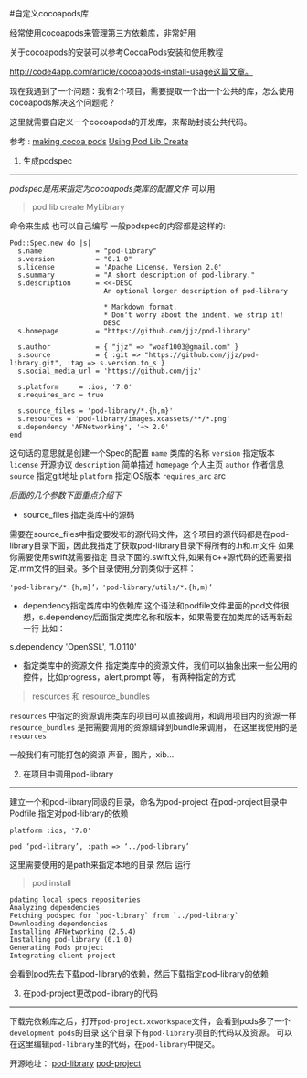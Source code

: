 #自定义cocoapods库

经常使用cocoapods来管理第三方依赖库，非常好用

关于cocoapods的安装可以参考CocoaPods安装和使用教程

http://code4app.com/article/cocoapods-install-usage这篇文章。

现在我遇到了一个问题：我有2个项目，需要提取一个出一个公共的库，怎么使用cocoapods解决这个问题呢？

这里就需要自定义一个cocoapods的开发库，来帮助封装公共代码。

参考 :
[making cocoa pods](https://guides.cocoapods.org/making/index.html)
	 [Using Pod Lib Create](https://guides.cocoapods.org/making/using-pod-lib-create.html)

 

1. 生成podspec
------------

*podspec是用来指定为cocoapods类库的配置文件*
可以用

    

> pod lib create MyLibrary

命令来生成
也可以自己编写
一般podspec的内容都是这样的:

    Pod::Spec.new do |s|
      s.name             = "pod-library"
      s.version          = "0.1.0"
      s.license          = 'Apache License, Version 2.0'
      s.summary          = "A short description of pod-library."
      s.description      = <<-DESC
                           An optional longer description of pod-library
    
                           * Markdown format.
                           * Don't worry about the indent, we strip it!
                           DESC
      s.homepage         = "https://github.com/jjz/pod-library"
    
      s.author           = { "jjz" => "woaf1003@gmail.com" }
      s.source           = { :git => "https://github.com/jjz/pod-library.git", :tag => s.version.to_s }
      s.social_media_url = 'https://github.com/jjz'
    
      s.platform     = :ios, '7.0'
      s.requires_arc = true
    
      s.source_files = 'pod-library/*.{h,m}'
      s.resources = 'pod-library/images.xcassets/**/*.png'
      s.dependency 'AFNetworking', '~> 2.0'
    end

这句话的意思就是创建一个Spec的配置
`name`      类库的名称
`version`   指定版本
`license`   开源协议
`description`  简单描述
`homepage`   个人主页
`author` 作者信息
`source`  指定git地址
`platform` 指定iOS版本
`requires_arc`  arc

*后面的几个参数下面重点介绍下*

 - source_files 指定类库中的源码

需要在source_files中指定要发布的源代码文件，这个项目的源代码都是在pod-library目录下面，因此我指定了获取pod-library目录下得所有的.h和.m文件
如果你需要使用swift就需要指定 目录下面的.swift文件,如果有c++源代码的还需要指定.mm文件的目录。多个目录使用,分割类似于这样：

    'pod-library/*.{h,m}’，'pod-library/utils/*.{h,m}’

 - dependency指定类库中的依赖库
这个语法和podfile文件里面的pod文件很想，s.dependency后面指定类库名称和版本，如果需要在加类库的话再新起一行 
比如：

 s.dependency 'OpenSSL', '1.0.110'
 - 指定类库中的资源文件
指定类库中的资源文件，我们可以抽象出来一些公用的控件，比如progress，alert,prompt 等，
有两种指定的方式

> resources 和 resource_bundles

`resources` 中指定的资源调用类库的项目可以直接调用，和调用项目内的资源一样
`resource_bundles` 是把需要调用的资源编译到bundle来调用，
在这里我使用的是`resources`

一般我们有可能打包的资源 声音，图片，xib...

2. 在项目中调用pod-library
--------------------

建立一个和pod-library同级的目录，命名为pod-project
在pod-project目录中Podfile
指定对pod-library的依赖

    platform :ios, '7.0'
    
    pod ‘pod-library’, :path => ‘../pod-library’

这里需要使用的是path来指定本地的目录
然后 运行

> pod install

    pdating local specs repositories
    Analyzing dependencies
    Fetching podspec for `pod-library` from `../pod-library`
    Downloading dependencies
    Installing AFNetworking (2.5.4)
    Installing pod-library (0.1.0)
    Generating Pods project
    Integrating client project

会看到pod先去下载pod-library的依赖，然后下载指定pod-library的依赖
 

3. 在pod-project更改pod-library的代码
-------------------------------

下载完依赖库之后，打开`pod-project.xcworkspace`文件，会看到pods多了一个`development pods`的目录
这个目录下有`pod-library`项目的代码以及资源。
可以在这里编辑`pod-library`里的代码，在`pod-library`中提交。

开源地址：
[pod-library](https://github.com/jjz/pod-library)
[pod-project](https://github.com/jjz/pod-project)

